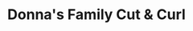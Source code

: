 ---
title: "Donna's Family Cut & Curl"
url: /selbyville/donnas-family-cut-and-curl/
shop: beauty
---